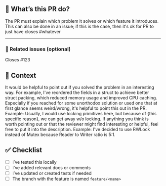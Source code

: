 ## 🚀 What’s this PR do?

The PR must explain which problem it solves or which feature it introduces. This can also be done in an issue; if this is the case, then it's ok for PR to just have closes #whatever

---

### 📎 Related issues (optional)

Closes #123

## 🧠 Context

It would be helpful to point out if you solved the problem in an interesting way. For example, I've reordered the fields in a struct to achieve better struct packing, which reduced memory usage and improved CPU caching.
Especially if you reached for some unorthodox solution or used one that at first glance seems weird/wrong, it's helpful to point this out in the PR.  Example: Usually, I would use locking primitives here, but because of {this specific reason}, we can get away w/o locking.
If anything you think is worth pointing out or that the reviewer might find interesting or helpful, feel free to put it into the description. Example: I've decided to use RWLock instead of Mutex because Reader to Writer ratio is 5:1.

## ✅ Checklist

- [ ] I’ve tested this locally
- [ ] I’ve added relevant docs or comments
- [ ] I’ve updated or created tests if needed
- [ ] The branch with the feature is named `feature/<name>`
